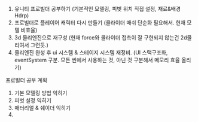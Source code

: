 1. 유니티 프로빌더 공부하기 (기본적인 모델링, 피벗 위치 직접 설정, 재료&배경Hdrp)
2. 프로빌더로 플레이어 캐릭터 다시 만들기 (콜라이더 매쉬 단순화 필요해서. 현재 모델 비효율)
3. 3d 물리엔진으로 재구성 (현재 force와 콜라이더 접촉이 잘 구현되지 않는건 2d물리여서 그런듯.)
4. 물리엔진 완성 후 ui 시스템 & 스테이지 시스템 재정비. (UI 스택구조화, eventSystem 구분. 모든 씬에서 사용하는 것, 아닌 것 구분해서 메모리 효율 올리기)



프로빌더 공부 계획
1. 기본 모델링 방법 익히기
2. 피벗 설정 익히기
3. 매터리얼 & 쉐이더 익히기
4. 